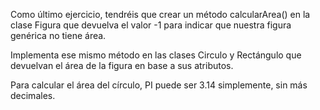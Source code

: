 Como último ejercicio, tendréis que crear un método calcularArea() en la clase Figura que devuelva el valor -1 para indicar que nuestra figura genérica no tiene área.


Implementa ese mismo método en las clases Circulo y Rectángulo que devuelvan el área de la figura en base a sus atributos.


Para calcular el área del círculo, PI puede ser 3.14 simplemente, sin más decimales.
